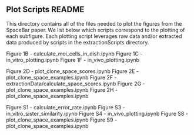 ## Plot Scripts README ## 

This directory contains all of the files needed to plot the figures from the SpaceBar paper. We list below which scripts correspond to the plotting of each subfigure. Each plotting script leverages raw data and/or extracted data produced by scripts in the extractionScripts directory.

Figure 1B - calculate_moi_cells_in_dish.ipynb
Figure 1C - in_vitro_plotting.ipynb
Figure 1F - in_vivo_plotting.ipynb

Figure 2D - plot_clone_space_scores.ipynb
Figure 2E - plot_clone_space_examples.ipynb
Figure 2F - extractionData/calculate_space_scores.ipynb
Figure 2G - plot_clone_space_examples.ipynb
Figure 2H - plot_clone_space_examples.ipynb

Figure S1 - calculate_error_rate.ipynb
Figure S3 - in_vitro_sister_similarity.ipynb
Figure S4 - in_vivo_plotting.ipynb
Figure S8 - plot_clone_space_examples.ipynb
Figure S9 - plot_clone_space_examples.ipynb